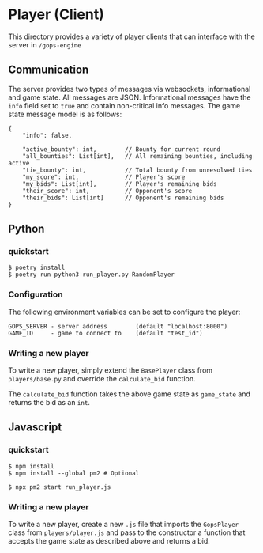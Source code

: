 # Player (Client)

This directory provides a variety of player clients that can interface with the
server in `/gops-engine`

## Communication

The server provides two types of messages via websockets, informational and
game state. All messages are JSON. Informational messages have the `info`
field set to `true` and contain non-critical info messages. The game state
message model is as follows:
```json5
{
    "info": false,

    "active_bounty": int,        // Bounty for current round
    "all_bounties": List[int],   // All remaining bounties, including active
    "tie_bounty": int,           // Total bounty from unresolved ties
    "my_score": int,             // Player's score
    "my_bids": List[int],        // Player's remaining bids
    "their_score": int,          // Opponent's score
    "their_bids": List[int]      // Opponent's remaining bids
}
```

## Python

### quickstart

```
$ poetry install
$ poetry run python3 run_player.py RandomPlayer
```

### Configuration

The following environment variables can be set to configure the player:
```
GOPS_SERVER - server address        (default "localhost:8000")
GAME_ID     - game to connect to    (default "test_id")
```

### Writing a new player

To write a new player, simply extend the `BasePlayer` class from
`players/base.py` and override the `calculate_bid` function.

The `calculate_bid` function takes the above game state as
`game_state` and returns the bid as an `int`. 


## Javascript

### quickstart
```
$ npm install
$ npm install --global pm2 # Optional

$ npx pm2 start run_player.js
```

### Writing a new player

To write a new player, create a new `.js` file that imports the `GopsPlayer`
class from `players/player.js` and pass to the constructor a function that
accepts the game state as described above and returns a bid.
